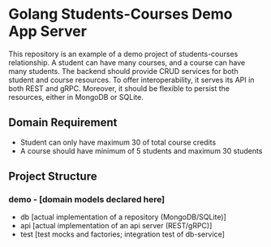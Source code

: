 # Golang Students-Courses Demo App Server

This repository is an example of a demo project of students-courses relationship. A student can have many courses, and a course can have many students. The backend should provide CRUD services for both student and course resources. To offer interoperability, it serves its API in both REST and gRPC. Moreover, it should be flexible to persist the resources, either in MongoDB or SQLite.

## Domain Requirement
- Student can only have maximum 30 of total course credits
- A course should have minimum of 5 students and maximum 30 students

## Project Structure

### demo - [domain models declared here]
* db [actual implementation of a repository (MongoDB/SQLite)]
* api [actual implementation of an api server (REST/gRPC)]
* test [test mocks and factories; integration test of db-service]


